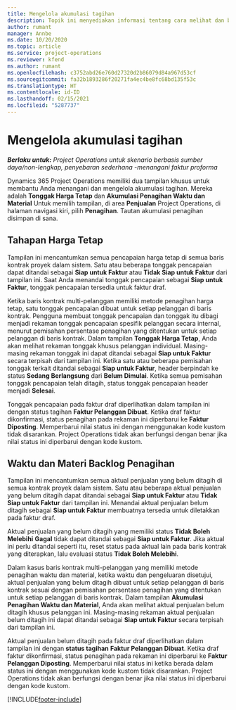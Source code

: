 ```yaml
---
title: Mengelola akumulasi tagihan
description: Topik ini menyediakan informasi tentang cara melihat dan bekerja dengan akumulasi penagihan di Project Operations.
author: rumant
manager: Annbe
ms.date: 10/20/2020
ms.topic: article
ms.service: project-operations
ms.reviewer: kfend
ms.author: rumant
ms.openlocfilehash: c3752abd26e760d27320d2b86079d84a967d53cf
ms.sourcegitcommit: fa32b1893286f20271fa4ec4be8fc68bd135f53c
ms.translationtype: HT
ms.contentlocale: id-ID
ms.lasthandoff: 02/15/2021
ms.locfileid: "5287737"
---
```

# <a name="manage-the-billing-backlog"></a>Mengelola akumulasi tagihan

_**Berlaku untuk:** Project Operations untuk skenario berbasis sumber daya/non-lengkap, penyebaran sederhana -menangani faktur proforma_

Dynamics 365 Project Operations memiliki dua tampilan khusus untuk membantu Anda menangani dan mengelola akumulasi tagihan. Mereka adalah **Tonggak Harga Tetap** dan **Akumulasi Penagihan Waktu dan Material** Untuk memilih tampilan, di area **Penjualan** Project Operations, di halaman navigasi kiri, pilih **Penagihan**. Tautan akumulasi penagihan disimpan di sana.

## <a name="fixed-price-milestones"></a>Tahapan Harga Tetap

Tampilan ini mencantumkan semua pencapaian harga tetap di semua baris kontrak proyek dalam sistem. Satu atau beberapa tonggak pencapaian dapat ditandai sebagai **Siap untuk Faktur** atau **Tidak Siap untuk Faktur** dari tampilan ini. Saat Anda menandai tonggak pencapaian sebagai **Siap untuk Faktur**, tonggak pencapaian tersedia untuk faktur draf.

Ketika baris kontrak multi-pelanggan memiliki metode penagihan harga tetap, satu tonggak pencapaian dibuat untuk setiap pelanggan di baris kontrak. Pengguna membuat tonggak pencapaian dan tonggak itu dibagi menjadi rekaman tonggak pencapaian spesifik pelanggan secara internal, menurut pemisahan persentase penagihan yang ditentukan untuk setiap pelanggan di baris kontrak. Dalam tampilan **Tonggak Harga Tetap**, Anda akan melihat rekaman tonggak khusus pelanggan individual. Masing-masing rekaman tonggak ini dapat ditandai sebagai **Siap untuk Faktur** secara terpisah dari tampilan ini. Ketika satu atau beberapa pemisahan tonggak terkait ditandai sebagai **Siap untuk Faktur**, header berpindah ke status **Sedang Berlangsung** dari **Belum Dimulai**. Ketika semua pemisahan tonggak pencapaian telah ditagih, status tonggak pencapaian header menjadi **Selesai**.

Tonggak pencapaian pada faktur draf diperlihatkan dalam tampilan ini dengan status tagihan **Faktur Pelanggan Dibuat**. Ketika draf faktur dikonfirmasi, status penagihan pada rekaman ini diperbarui ke **Faktur Diposting**. Memperbarui nilai status ini dengan menggunakan kode kustom tidak disarankan. Project Operations tidak akan berfungsi dengan benar jika nilai status ini diperbarui dengan kode kustom.

## <a name="time-and-material-billing-backlog"></a>Waktu dan Materi Backlog Penagihan

Tampilan ini mencantumkan semua aktual penjualan yang belum ditagih di semua kontrak proyek dalam sistem. Satu atau beberapa aktual penjualan yang belum ditagih dapat ditandai sebagai **Siap untuk Faktur** atau **Tidak Siap untuk Faktur** dari tampilan ini. Menandai aktual penjualan belum ditagih sebagai **Siap untuk Faktur** membuatnya tersedia untuk diletakkan pada faktur draf.

Aktual penjualan yang belum ditagih yang memiliki status **Tidak Boleh Melebihi** **Gagal** tidak dapat ditandai sebagai **Siap untuk Faktur**. Jika aktual ini perlu ditandai seperti itu, reset status pada aktual lain pada baris kontrak yang diterapkan, lalu evaluasi status **Tidak Boleh Melebihi**.

Dalam kasus baris kontrak multi-pelanggan yang memiliki metode penagihan waktu dan material, ketika waktu dan pengeluaran disetujui, aktual penjualan yang belum ditagih dibuat untuk setiap pelanggan di baris kontrak sesuai dengan pemisahan persentase penagihan yang ditentukan untuk setiap pelanggan di baris kontrak. Dalam tampilan **Akumulasi Penagihan Waktu dan Material**, Anda akan melihat aktual penjualan belum ditagih khusus pelanggan ini. Masing-masing rekaman aktual penjualan belum ditagih ini dapat ditandai sebagai **Siap untuk Faktur** secara terpisah dari tampilan ini.

Aktual penjualan belum ditagih pada faktur draf diperlihatkan dalam tampilan ini dengan **status tagihan** **Faktur Pelanggan Dibuat**. Ketika draf faktur dikonfirmasi, status penagihan pada rekaman ini diperbarui ke **Faktur Pelanggan Diposting**. Memperbarui nilai status ini ketika berada dalam status ini dengan menggunakan kode kustom tidak disarankan. Project Operations tidak akan berfungsi dengan benar jika nilai status ini diperbarui dengan kode kustom.


[!INCLUDE[footer-include](../includes/footer-banner.md)]